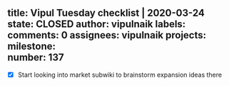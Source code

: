 title:	Vipul Tuesday checklist | 2020-03-24
state:	CLOSED
author:	vipulnaik
labels:	
comments:	0
assignees:	vipulnaik
projects:	
milestone:	
number:	137
--
- [x] Start looking into market subwiki to brainstorm expansion ideas there
